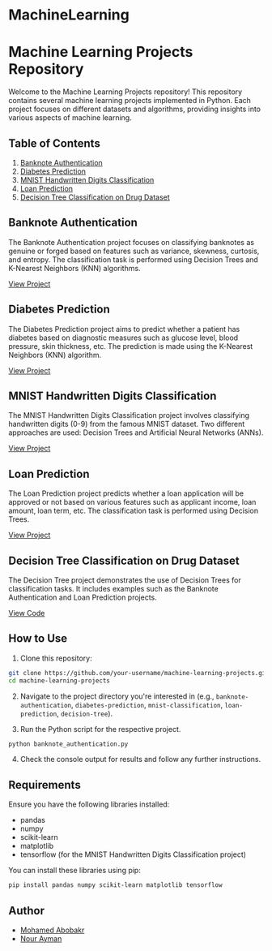 # MachineLearning
# Machine Learning Projects Repository

Welcome to the Machine Learning Projects repository! This repository contains several machine learning projects implemented in Python. Each project focuses on different datasets and algorithms, providing insights into various aspects of machine learning.

## Table of Contents

1. [Banknote Authentication](#banknote-authentication)
2. [Diabetes Prediction](#diabetes-prediction)
3. [MNIST Handwritten Digits Classification](#mnist-handwritten-digits-classification)
4. [Loan Prediction](#loan-prediction)
5. [Decision Tree Classification on Drug Dataset](#decision-tree)

## Banknote Authentication

The Banknote Authentication project focuses on classifying banknotes as genuine or forged based on features such as variance, skewness, curtosis, and entropy. The classification task is performed using Decision Trees and K-Nearest Neighbors (KNN) algorithms.

[View Project](https://github.com/bakar10/MachineLearning/blob/main/Banknote%20Authentication%20and%20KNN%20Classification)

## Diabetes Prediction

The Diabetes Prediction project aims to predict whether a patient has diabetes based on diagnostic measures such as glucose level, blood pressure, skin thickness, etc. The prediction is made using the K-Nearest Neighbors (KNN) algorithm.

[View Project](https://github.com/bakar10/MachineLearning/tree/main/KNN%20Classification%20on%20Diabetes%20Dataset)

## MNIST Handwritten Digits Classification

The MNIST Handwritten Digits Classification project involves classifying handwritten digits (0-9) from the famous MNIST dataset. Two different approaches are used: Decision Trees and Artificial Neural Networks (ANNs).

[View Project](https://github.com/bakar10/MachineLearning/tree/main/MNIST%20Dataset%20Analysis)

## Loan Prediction

The Loan Prediction project predicts whether a loan application will be approved or not based on various features such as applicant income, loan amount, loan term, etc. The classification task is performed using Decision Trees.

[View Project](https://github.com/bakar10/MachineLearning/tree/main/Loan%20Prediction%20Project)

## Decision Tree Classification on Drug Dataset

The Decision Tree project demonstrates the use of Decision Trees for classification tasks. It includes examples such as the Banknote Authentication and Loan Prediction projects.

[View Code](https://github.com/bakar10/MachineLearning/tree/main/Decision%20Tree%20Classification%20on%20Drug%20Dataset)

## How to Use

1. Clone this repository:

```bash
git clone https://github.com/your-username/machine-learning-projects.git
cd machine-learning-projects
```

2. Navigate to the project directory you're interested in (e.g., `banknote-authentication`, `diabetes-prediction`, `mnist-classification`, `loan-prediction`, `decision-tree`).

3. Run the Python script for the respective project.

```bash
python banknote_authentication.py
```

4. Check the console output for results and follow any further instructions.

## Requirements

Ensure you have the following libraries installed:

- pandas
- numpy
- scikit-learn
- matplotlib
- tensorflow (for the MNIST Handwritten Digits Classification project)

You can install these libraries using pip:

```bash
pip install pandas numpy scikit-learn matplotlib tensorflow
```
  ## Author

- [Mohamed Abobakr](https://github.com/bakar10)
- [Nour Ayman](https://github.com/NourAlaassarr)
